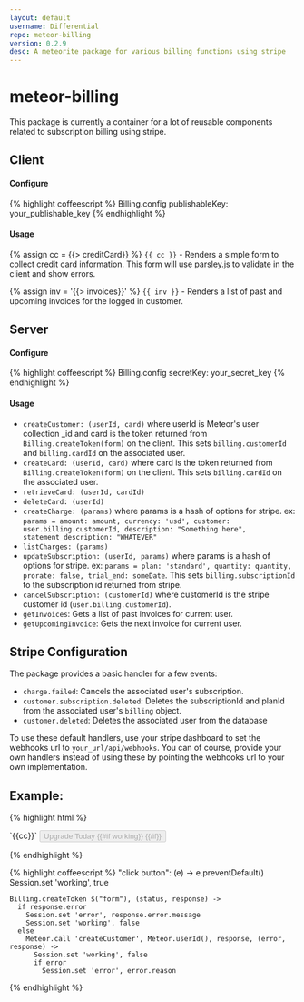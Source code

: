```yaml
---
layout: default
username: Differential
repo: meteor-billing
version: 0.2.9
desc: A meteorite package for various billing functions using stripe
---
```

# meteor-billing

This package is currently a container for a lot of reusable components related to subscription billing using stripe.


## Client
#### Configure
{% highlight coffeescript %}
Billing.config
  publishableKey: your_publishable_key
{% endhighlight %}

#### Usage
{% assign cc = {{> creditCard}} %}
`{{ cc }}` - Renders a simple form to collect credit card information. This form will use parsley.js to validate in the client and show errors.

{% assign inv = '{{> invoices}}' %}
`{{ inv }}` - Renders a list of past and upcoming invoices for the logged in customer.


## Server
#### Configure
{% highlight coffeescript %}
Billing.config
  secretKey: your_secret_key
{% endhighlight %}


#### Usage
* `createCustomer: (userId, card)` where userId is Meteor's user collection _id and card is the token returned from `Billing.createToken(form)` on the client.  This sets `billing.customerId` and `billing.cardId` on the associated user.
* `createCard: (userId, card)` where card is the token returned from `Billing.createToken(form)` on the client.  This sets `billing.cardId` on the associated user.
* `retrieveCard: (userId, cardId)`
* `deleteCard: (userId)`
* `createCharge: (params)` where params is a hash of options for stripe. ex: `params = amount: amount, currency: 'usd', customer: user.billing.customerId, description: "Something here", statement_description: "WHATEVER"`
* `listCharges: (params)`
* `updateSubscription: (userId, params)` where params is a hash of options for stripe.  ex: `params = plan: 'standard', quantity: quantity, prorate: false, trial_end: someDate`.  This sets `billing.subscriptionId` to the subscription id returned from stripe.
* `cancelSubscription: (customerId)` where customerId is the stripe customer id (`user.billing.customerId`).
* `getInvoices`: Gets a list of past invoices for current user.
* `getUpcomingInvoice`: Gets the next invoice for current user.

## Stripe Configuration
The package provides a basic handler for a few events:
* `charge.failed`: Cancels the associated user's subscription.
* `customer.subscription.deleted`: Deletes the subscriptionId and planId from the associated user's `billing` object.
* `customer.deleted`: Deletes the associated user from the database

To use these default handlers, use your stripe dashboard to set the webhooks url to `your_url/api/webhooks`.
You can of course, provide your own handlers instead of using these by pointing the webhooks url to your own implementation.


## Example:
{% highlight html %}
<form novalidate>
  `{{cc}}`
  <button type="submit" class="btn btn-primary btn-block upgrade" disabled="{{working}}">
    Upgrade Today
    {{#if working}}
      <i class="fa fa-spinner fa-spin"></i>
    {{/if}}
  </button>
</form>
{% endhighlight %}

{% highlight coffeescript %}
"click button": (e) ->
    e.preventDefault()
    Session.set 'working', true

    Billing.createToken $("form"), (status, response) ->
      if response.error
        Session.set 'error', response.error.message
        Session.set 'working', false
      else
        Meteor.call 'createCustomer', Meteor.userId(), response, (error, response) ->
          Session.set 'working', false
          if error
            Session.set 'error', error.reason
{% endhighlight %}
